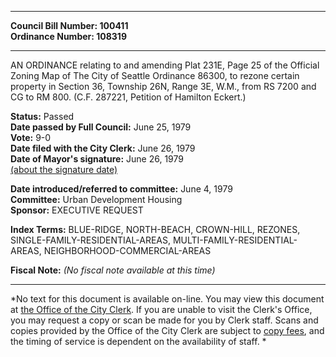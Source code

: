 * * * * *  
  
**Council Bill Number: [](#h0)[](#h2)100411**   
**Ordinance Number: 108319**  
  
* * * * *  
  
AN ORDINANCE relating to and amending Plat 231E, Page 25 of the Official Zoning Map of The City of Seattle Ordinance 86300, to rezone certain property in Section 36, Township 26N, Range 3E, W.M., from RS 7200 and CG to RM 800. (C.F. 287221, Petition of Hamilton Eckert.)  
  
**Status:** Passed   
**Date passed by Full Council:** June 25, 1979   
**Vote:** 9-0   
**Date filed with the City Clerk:** June 26, 1979   
**Date of Mayor's signature:** June 26, 1979   
[(about the signature date)](/~public/approvaldate.htm)   
  
  
**Date introduced/referred to committee:** June 4, 1979   
**Committee:** Urban Development Housing   
**Sponsor:** EXECUTIVE REQUEST   
  
**Index Terms:** BLUE-RIDGE, NORTH-BEACH, CROWN-HILL, REZONES, SINGLE-FAMILY-RESIDENTIAL-AREAS, MULTI-FAMILY-RESIDENTIAL-AREAS, NEIGHBORHOOD-COMMERCIAL-AREAS  
  
**Fiscal Note:** *(No fiscal note available at this time)*  
  
* * * * *  
  
*No text for this document is available on-line. You may view this document at [the Office of the City Clerk](http://www.seattle.gov/leg/clerk/contactUs.htm). If you are unable to visit the Clerk's Office, you may request a copy or scan be made for you by Clerk staff. Scans and copies provided by the Office of the City Clerk are subject to [copy fees](http://clerk.seattle.gov/~public/clerkfees.htm), and the timing of service is dependent on the availability of staff. *  
  
  
